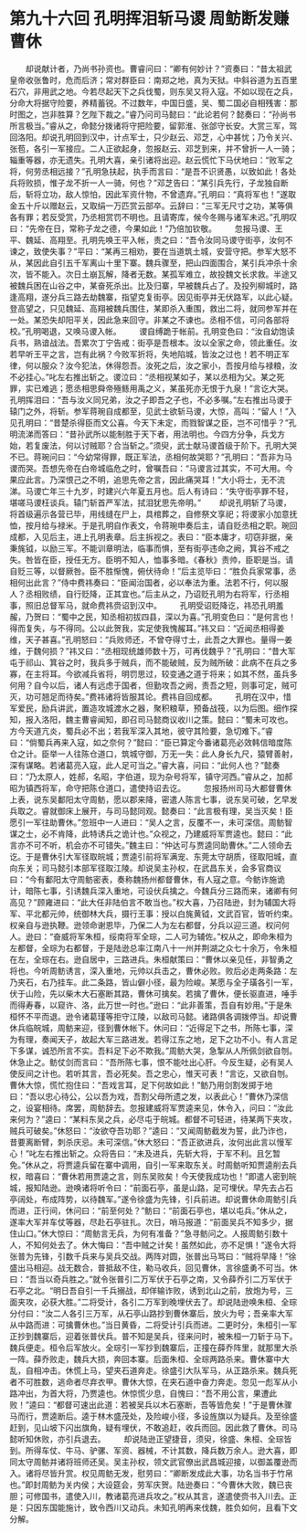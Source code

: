 # 第九十六回 孔明挥泪斩马谡 周鲂断发赚曹休



　　却说献计者，乃尚书孙资也。曹睿问曰：“卿有何妙计？”资奏曰：“昔太祖武皇帝收张鲁时，危而后济；常对群臣曰：南郑之地，真为天狱。中斜谷道为五百里石穴，非用武之地。今若尽起天下之兵伐蜀，则东吴又将入寇。不如以现在之兵，分命大将据守险要，养精蓄锐。不过数年，中国日盛，吴、蜀二国必自相残害：那时图之，岂非胜算？乞陛下裁之。”睿乃问司马懿曰：“此论若何？懿奏曰：“孙尚书所言极当。”睿从之，命懿分拨诸将守把险要，留郭淮、张郃守长安。大赏三军，驾回洛阳。却说孔明回到汉中，计点军士，只少赵云、邓芝，心中甚忧；乃令关兴、张苞，各引一军接应。二人正欲起身，忽报赵云、邓芝到来，并不曾折一人一骑；辎重等器，亦无遗失。孔明大喜，亲引诸将出迎。赵云慌忙下马伏地曰：“败军之将，何劳丞相远接？”孔明急扶起，执手而言曰：“是吾不识贤愚，以致如此！各处兵将败损，惟子龙不折一人一骑，何也？”邓芝告曰：“某引兵先行，子龙独自断后，斩将立功，敌人惊怕，因此军资什物，不曾遗弃。”孔明曰：“真将军也！”遂取金五十斤以赠赵云，又取绢一万匹赏云部卒。云辞曰：“三军无尺寸之功，某等俱各有罪；若反受赏，乃丞相赏罚不明也。且请寄库，候今冬赐与诸军未迟。”孔明叹曰：“先帝在日，常称子龙之德，今果如此！”乃倍加钦敬。
　　忽报马谡、王平、魏延、高翔至。孔明先唤王平入帐，责之曰：“吾令汝同马谡守街亭，汝何不谏之，致使失事？”平曰：“某再三相劝，要在当道筑土城，安营守把。参军大怒不从，某因此自引五千军离山十里下寨。魏兵骤至，把山四面围合，某引兵冲杀十余次，皆不能入。次日土崩瓦解，降者无数。某孤军难立，故投魏文长求救。半途又被魏兵困在山谷之中，某奋死杀出。比及归寨，早被魏兵占了。及投列柳城时，路逢高翔，遂分兵三路去劫魏寨，指望克复街亭。因见街亭并无伏路军，以此心疑。登高望之，只见魏延、高翔被魏兵围住，某即杀入重围，救出二将，就同参军并在一处。某恐失却阳平关，因此急来回守。非某之不谏也。丞相不信，可问各部将校。”孔明喝退，又唤马谡入帐。
　　谡自缚跪于帐前。孔明变色曰：“汝自幼饱读兵书，熟谙战法。吾累次丁宁告戒：街亭是吾根本。汝以全家之命，领此重任。汝若早听王平之言，岂有此祸？今败军折将，失地陷城，皆汝之过也！若不明正军律，何以服众？汝今犯法，休得怨吾。汝死之后，汝之家小，吾按月给与禄粮，汝不必挂心。”叱左右推出斩之。谡泣曰：“丞相视某如子，某以丞相为父。某之死罪，实已难逃；愿丞相思舜帝殛鲧用禹之义，某虽死亦无恨于九泉！”言讫大哭。孔明挥泪曰：“吾与汝义同兄弟，汝之子即吾之子也，不必多嘱。”左右推出马谡于辕门之外，将斩。参军蒋琬自成都至，见武士欲斩马谡，大惊，高叫：“留人！”入见孔明曰：“昔楚杀得臣而文公喜。今天下未定，而戮智谋之臣，岂不可惜乎？”孔明流涕而答曰：“昔孙武所以能制胜于天下者，用法明也。今四方分争，兵戈方始，若复废法，何以讨贼耶？合当斩之。”须臾，武士献马谡首级于阶下。孔明大哭不已。蒋琬问曰：“今幼常得罪，既正军法，丞相何故哭耶？”孔明曰：“吾非为马谡而哭。吾想先帝在白帝城临危之时，曾嘱吾曰：“马谡言过其实，不可大用。今果应此言。乃深恨己之不明，追思先帝之言，因此痛哭耳！”大小将士，无不流涕。马谡亡年三十九岁，时建兴六年夏五月也。后人有诗曰：“失守街亭罪不轻，堪嗟马谡枉谈兵。辕门斩首严军法，拭泪犹思先帝明。”
　　却说孔明斩了马谡，将首级遍示各营已毕，用线缝在尸上，具棺葬之，自修祭文享祀；将谡家小加意抚恤，按月给与禄米。于是孔明自作表文，令蒋琬申奏后主，请自贬丞相之职。琬回成都，入见后主，进上孔明表章。后主拆视之。表曰：“臣本庸才，叨窃非据，亲秉旄钺，以励三军。不能训章明法，临事而惧，至有街亭违命之阙，箕谷不戒之失。咎皆在臣，授任无方。臣明不知人，恤事多暗。《春秋》责帅，臣职是当。请自贬三等，以督厥咎。臣不胜惭愧，俯伏待命！”后主览毕曰：“胜负兵家常事，丞相何出此言？”侍中费祎奏曰：“臣闻治国者，必以奉法为重。法若不行，何以服人？丞相败绩，自行贬降，正其宜也。”后主从之，乃诏贬孔明为右将军，行丞相事，照旧总督军马，就命费祎赍诏到汉中。
　　孔明受诏贬降讫，祎恐孔明羞赧，乃贺曰：“蜀中之民，知丞相初拔四县，深以为喜。”孔明变色曰：“是何言也！得而复失，与不得同。公以此贺我，实足使我愧赧耳。”祎又曰：“近闻丞相得姜维，天子甚喜。”孔明怒曰：“兵败师还，不曾夺得寸土，此吾之大罪也。量得一姜维，于魏何损？”祎又曰：“丞相现统雄师数十万，可再伐魏乎？”孔明曰：“昔大军屯于祁山、箕谷之时，我兵多于贼兵，而不能破贼，反为贼所破：此病不在兵之多寡，在主将耳。今欲减兵省将，明罚思过，较变通之道于将来；如其不然，虽兵多何用？自今以后，诸人有远虑于国者，但勤攻吾之阙，责吾之短，则事可定，贼可灭，功可翘足而待矣。”费祎诸将皆服其论。费祎自回成都。
　　孔明在汉中，惜军爱民，励兵讲武，置造攻城渡水之器，聚积粮草，预备战筏，以为后图。细作探知，报入洛阳，魏主曹睿闻知，即召司马懿商议收川之策。懿曰：“蜀未可攻也。方今天道亢炎，蜀兵必不出；若我军深入其地，彼守其险要，急切难下。”睿曰：“倘蜀兵再来入寇，如之奈何？”懿曰：“臣已算定今番诸葛亮必效韩信暗度陈仓之计。臣举一人往陈仓道口，筑城守御，万无一失：此人身长九尺，猿臂善射，深有谋略。若诸葛亮入寇，此人足可当之。”睿大喜，问曰：“此何人也？”懿奏曰：“乃太原人，姓郝，名昭，字伯道，现为杂号将军，镇守河西。”睿从之，加郝昭为镇西将军，命守把陈仓道口，遣使持诏去讫。
　　忽报扬州司马大都督曹休上表，说东吴鄱阳太守周鲂，愿以郡来降，密遣人陈言七事，说东吴可破，乞早发兵取之。睿就御床上展开，与司马懿同观。懿奏曰：“此言极有理，吴当灭矣！臣愿引一军往助曹休。”忽班中一人进曰：“吴人之言，反覆不一，未可深信。周鲂智谋之士，必不肯降，此特诱兵之诡计也。”众视之，乃建威将军贾逵也。懿曰：“此言亦不可不听，机会亦不可错失。”魏主曰：“仲达可与贾逵同助曹休。”二人领命去讫。于是曹休引大军径取皖城；贾逵引前将军满宠、东莞太守胡质，径取阳城，直向东关；司马懿引本部军径取江陵。却说吴主孙权，在武昌东关，会多官商议曰：“今有鄱阳太守周鲂密表，奏称魏扬州都督曹休，有人寇之意。今鲂诈施诡计，暗陈七事，引诱魏兵深入重地，可设伏兵擒之。今魏兵分三路而来，诸卿有何高见？”顾雍进曰：“此大任非陆伯言不敢当也。”权大喜，乃召陆逊，封为辅国大将军、平北都元帅，统御林大兵，摄行王事：授以白旄黄钺，文武百官，皆听约束。权亲自与逊执鞭。逊领命谢恩毕，乃保二人为左右都督，分兵以迎三道。权问何人。逊曰：“奋威将军朱桓，绥南将军全琮，二人可为辅佐。”权从之，即命朱桓为左都督，全琮为右都督，于是陆逊总率江南八十一州并荆湖之众七十余万，令朱桓在左，全琮在右。逊自居中，三路进兵。朱桓献策曰：“曹休以亲见任，非智勇之将也。今听周鲂诱言，深入重地，元帅以兵击之，曹休必败。败后必走两条路：左乃夹石，右乃挂车。此二条路，皆山僻小径，最为险峻。某愿与全子璜各引一军，伏于山险，先以柴木大石塞断其路，曹休可擒矣。若擒了曹休，便长驱直进，唾手而得寿春，以窥许、洛，此万世一时也。”逊曰：“此非善策，吾自有妙用。”于是朱桓怀不平而退。逊令诸葛瑾等拒守江陵，以敌司马懿。诸路俱各调拨停当。却说曹休兵临皖城，周鲂来迎，径到曹休帐下。休问曰：“近得足下之书，所陈七事，深为有理，奏闻天子，故起大军三路进发。若得江东之地，足下之功不小。有人言足下多谋，诚恐所言不实。吾料足下必不欺我。”周鲂大哭，急掣从人所佩剑欲自刎。休急止之。鲂仗剑而言曰：“吾所陈七事，恨不能吐出心肝。今反生疑，必有吴人使反间之计也。若听其言，吾必死矣。吾之忠心，惟天可表！”言讫，又欲自刎。曹休大惊，慌忙抱住曰：“吾戏言耳，足下何故如此！”鲂乃用剑割发掷于地曰：“吾以忠心待公，公以吾为戏，吾割父母所遗之发，以表此心！”曹休乃深信之，设宴相待。席罢，周鲂辞去。忽报建威将军贾逵来见，休令入，问曰：“汝此来何为？”逵曰：“某料东吴之兵，必尽屯于皖城。都督不可轻进，待某两下夹攻，贼兵可破矣。”休怒曰：“汝欲夺吾功耶？”逵曰：“又闻周鲂截发为誓，此乃诈也，昔要离断臂，刺杀庆忌。未可深信。”休大怒曰：“吾正欲进兵，汝何出此言以慢军心！”叱左右推出斩之。众将告曰：“未及进兵，先斩大将，于军不利。且乞暂免。”休从之，将贾逵兵留在寨中调用，自引一军来取东关。时周鲂听知贾逵削去兵权，暗喜曰：“曹休若用贾逵之言，则东吴败矣！今天使我成功也！”即遣人密到皖城，报知陆逊。逊唤诸将听令曰：“前面石亭，虽是山路，足可埋伏。早先去占石亭阔处，布成阵势，以待魏军。”遂令徐盛为先锋，引兵前进。却说曹休命周鲂引兵而进，正行间，休问曰：“前至何处？”鲂曰：“前面石亭也，堪以屯兵。”休从之，遂率大军并车仗等器，尽赴石亭驻扎。次日，哨马报道：“前面吴兵不知多少，据住山口。”休大惊曰：“周鲂言无兵，为何有准备？”急寻鲂问之。人报周鲂引数十人，不知何处去了。休大悔曰：“吾中贼之计矣！虽然如此，亦不足惧！”遂令大将张普为先锋，引数千兵来与吴兵交战。两阵对圆，张普出马骂曰：“贼将早降！”徐盛出马相迎。战无数合，普抵敌不住，勒马收兵，回见曹休，言徐盛勇不可当。休曰：“吾当以奇兵胜之。”就令张普引二万军伏于石亭之南，又令薛乔引二万军伏于石亭之北。“明日吾自引一千兵搦战，却佯输诈败，诱到北山之前，放炮为号，三面夹攻，必获大胜。”二将受计，各引二万军到晚埋伏去了。却说陆逊唤朱桓、全琮分付曰：“汝二人各引三万军，从石亭山路抄到曹休寨后，放火为号；吾亲率大军从中路而进：可擒曹休也。”当日黄昏，二将受计引兵而进。二更时分，朱桓引一军正抄到魏寨后，迎着张普伏兵。普不知是吴兵，径来问时，被朱桓一刀斩于马下。魏兵便走。桓令后军放火。全琮引一军抄到魏寨后，正撞在薛乔阵里，就那里大杀一阵。薛乔败走，魏兵大损，奔回本寨。后面朱桓、全琮两路杀来。曹休寨中大乱，自相冲击。休慌上马，望夹石道奔走。徐盛引大队军马，从正路杀来。魏兵死者不可胜数，逃命者尽弃衣甲。曹休大惊，在夹石道中奋力奔走。忽见一彪军从小路冲出，为首大将，乃贾逵也。休惊慌少息，自愧曰：“吾不用公言，果遭此败！”逵曰：“都督可速出此道：若被吴兵以木石塞断，吾等皆危矣！”于是曹休骤马而行，贾逵断后。逵于林木盛茂处，及险峻小径，多设旌旗以为疑兵。及至徐盛赶到，见山坡下闪出旗角，疑有埋伏，不敢追赶，收兵而回。因此救了曹休。司马懿听知休败，亦引兵退去。
　　却说陆逊正望捷音，须臾，徐盛、朱桓、全琮皆到。所得车仗、牛马、驴骡、军资、器械，不计其数，降兵数万余人。逊大喜，即同太守周鲂并诸将班师还吴。吴主孙权，领文武官僚出武昌城迎接，以御盖覆逊而入。诸将尽皆升赏。权见周鲂无发，慰劳曰：“卿断发成此大事，功名当书于竹帛也。”即封周鲂为关内侯；大设筵会，劳军庆贺。陆逊奏曰：“今曹休大败，魏已丧胆；可修国书，遣使入川，教诸葛亮进兵攻之。”权从其言，遂遣使赍书入川去。正是：只因东国能施计，致令西川又动兵。未知孔明再来伐魏，胜负如何，且看下文分解。


